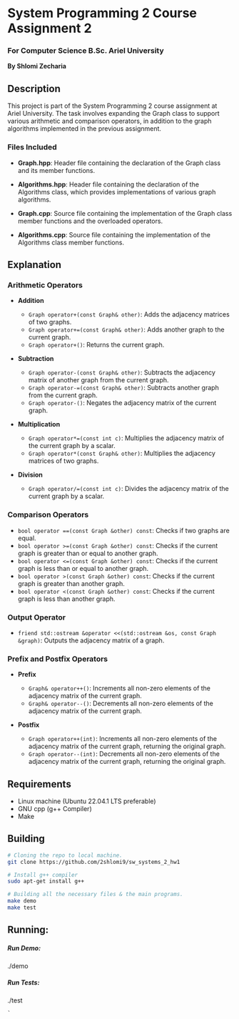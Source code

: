 # System Programming 2 Course Assignment 2
### For Computer Science B.Sc. Ariel University

**By Shlomi Zecharia**

## Description

This project is part of the System Programming 2 course assignment at Ariel University. The task involves expanding the Graph class to support various arithmetic and comparison operators, in addition to the graph algorithms implemented in the previous assignment.

### Files Included

* **Graph.hpp**: Header file containing the declaration of the Graph class and its member functions.

* **Algorithms.hpp**: Header file containing the declaration of the Algorithms class, which provides implementations of various graph algorithms.

* **Graph.cpp**: Source file containing the implementation of the Graph class member functions and the overloaded operators.

* **Algorithms.cpp**: Source file containing the implementation of the Algorithms class member functions.

## Explanation

### Arithmetic Operators

* **Addition**
  * `Graph operator+(const Graph& other)`: Adds the adjacency matrices of two graphs.
  * `Graph operator+=(const Graph& other)`: Adds another graph to the current graph.
  * `Graph operator+()`: Returns the current graph.

* **Subtraction**
  * `Graph operator-(const Graph& other)`: Subtracts the adjacency matrix of another graph from the current graph.
  * `Graph operator-=(const Graph& other)`: Subtracts another graph from the current graph.
  * `Graph operator-()`: Negates the adjacency matrix of the current graph.

* **Multiplication**
  * `Graph operator*=(const int c)`: Multiplies the adjacency matrix of the current graph by a scalar.
  * `Graph operator*(const Graph& other)`: Multiplies the adjacency matrices of two graphs.

* **Division**
  * `Graph operator/=(const int c)`: Divides the adjacency matrix of the current graph by a scalar.

### Comparison Operators

* `bool operator ==(const Graph &other) const`: Checks if two graphs are equal.
* `bool operator >=(const Graph &other) const`: Checks if the current graph is greater than or equal to another graph.
* `bool operator <=(const Graph &other) const`: Checks if the current graph is less than or equal to another graph.
* `bool operator >(const Graph &other) const`: Checks if the current graph is greater than another graph.
* `bool operator <(const Graph &other) const`: Checks if the current graph is less than another graph.

### Output Operator

* `friend std::ostream &operator <<(std::ostream &os, const Graph &graph)`: Outputs the adjacency matrix of a graph.

### Prefix and Postfix Operators

* **Prefix**
  * `Graph& operator++()`: Increments all non-zero elements of the adjacency matrix of the current graph.
  * `Graph& operator--()`: Decrements all non-zero elements of the adjacency matrix of the current graph.

* **Postfix**
  * `Graph operator++(int)`: Increments all non-zero elements of the adjacency matrix of the current graph, returning the original graph.
  * `Graph operator--(int)`: Decrements all non-zero elements of the adjacency matrix of the current graph, returning the original graph.

## Requirements

* Linux machine (Ubuntu 22.04.1 LTS preferable)
* GNU cpp (g++ Compiler)
* Make

## Building

```bash
# Cloning the repo to local machine.
git clone https://github.com/2shlomi9/sw_systems_2_hw1

# Install g++ compiler 
sudo apt-get install g++

# Building all the necessary files & the main programs.
make demo
make test
```
## Running:


##### Run Demo:
./demo

##### Run Tests:
./test

```
`